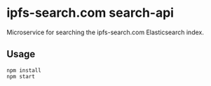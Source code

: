 # ipfs-search.com search-api
Microservice for searching the ipfs-search.com Elasticsearch index.

## Usage
```shell
npm install
npm start
```
